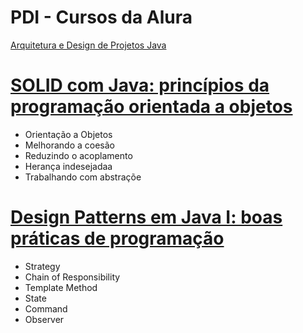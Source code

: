 # PDI - Cursos da Alura

<a href="https://cursos.alura.com.br/formacao-arquitetura-design-projetos-java">Arquitetura e Design de Projetos Java</a>

<h1><a href="https://cursos.alura.com.br/course/solid-orientacao-objetos-java">SOLID com Java: princípios da programação orientada a objetos</a></h1>
<ul>
  <li>Orientação a Objetos  </li>
  <li>Melhorando a coesão</li>
  <li>Reduzindo o acoplamento</li>
  <li>Herança indesejadaa</li>
  <li>Trabalhando com abstraçõe</li>
</ul>
<h1><a href="https://cursos.alura.com.br/course/introducao-design-patterns-java">Design Patterns em Java I: boas práticas de programação</a></h1>
<ul>
  <li>Strategy  </li>
  <li>Chain of Responsibility</li>
  <li>Template Method</li>
  <li>State</li>
  <li>Command</li>
  <li>Observer</li>
</ul>